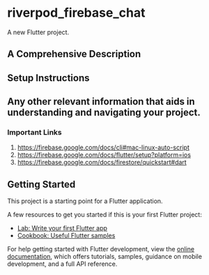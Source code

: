 # riverpod_firebase_chat

A new Flutter project.

## A Comprehensive Description

## Setup Instructions

## Any other relevant information that aids in understanding and navigating your project.

### Important Links
1. https://firebase.google.com/docs/cli#mac-linux-auto-script
1. https://firebase.google.com/docs/flutter/setup?platform=ios
1. https://firebase.google.com/docs/firestore/quickstart#dart

## Getting Started

This project is a starting point for a Flutter application.

A few resources to get you started if this is your first Flutter project:

- [Lab: Write your first Flutter app](https://docs.flutter.dev/get-started/codelab)
- [Cookbook: Useful Flutter samples](https://docs.flutter.dev/cookbook)

For help getting started with Flutter development, view the
[online documentation](https://docs.flutter.dev/), which offers tutorials,
samples, guidance on mobile development, and a full API reference.

